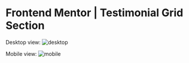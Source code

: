 # Frontend Mentor | Testimonial Grid Section

Desktop view:
![desktop](https://github.com/user-attachments/assets/80be319f-0149-497c-a126-bdba733a8879)

Mobile view:
![mobile](https://github.com/user-attachments/assets/55dffea3-2543-43af-9039-1639fc1088c5)
